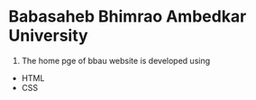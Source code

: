 # Babasaheb Bhimrao Ambedkar University
1. The home pge of bbau website is developed using
- HTML
- CSS